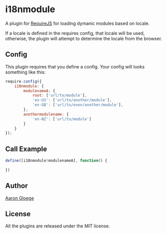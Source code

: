 i18nmodule
==========

A plugin for [RequireJS](http://requirejs.org) for loading dymanic modules based on locale.

If a locale is defined in the requires config, that locale will be used, otherwise, the plugin will attempt to determine the locale from the browser.

## Config

This plugin requires that you define a config. Your config will looks something like this:

```js
require.config({
    i18nmodule: {
        modulenameA: {
            root: ['url/to/module'],
            'en-US': ['url/to/another/module'],
            'en-GB': ['url/to/even/another/module'],
        },
        anothermodulename: {
            'en-NZ': ['url/to/module']
        }
    }
});
```

## Call Example

```js
define([i18nmodule!modulenameA], function() {
    
})
```

## Author

[Aaron Gloege](http://www.aarongloege.com/)



## License

All the plugins are released under the MIT license.